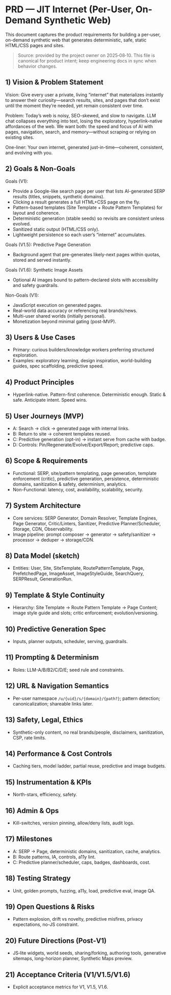 # PRD — JIT Internet (Per-User, On-Demand Synthetic Web)

This document captures the product requirements for building a per-user, on-demand synthetic web that generates deterministic, safe, static HTML/CSS pages and sites.

> Source: provided by the project owner on 2025‑08‑10. This file is canonical for product intent; keep engineering docs in sync when behavior changes.

## 1) Vision & Problem Statement

Vision: Give every user a private, living “internet” that materializes instantly to answer their curiosity—search results, sites, and pages that don’t exist until the moment they’re needed, yet remain consistent over time.

Problem: Today’s web is noisy, SEO-skewed, and slow to navigate. LLM chat collapses everything into text, losing the exploratory, hyperlink-native affordances of the web. We want both: the speed and focus of AI with pages, navigation, search, and memory—without scraping or relying on existing sites.

One-liner: Your own internet, generated just-in-time—coherent, consistent, and evolving with you.

## 2) Goals & Non-Goals

Goals (V1):
- Provide a Google-like search page per user that lists AI-generated SERP results (titles, snippets, synthetic domains).
- Clicking a result generates a full HTML+CSS page on the fly.
- Pattern-based templates (Site Template + Route Pattern Templates) for layout and coherence.
- Deterministic generation (stable seeds) so revisits are consistent unless evolved.
- Sanitized static output (HTML/CSS only).
- Lightweight persistence so each user’s “internet” accumulates.

Goals (V1.5): Predictive Page Generation
- Background agent that pre-generates likely-next pages within quotas, stored and served instantly.

Goals (V1.6): Synthetic Image Assets
- Optional AI images bound to pattern-declared slots with accessibility and safety guardrails.

Non-Goals (V1):
- JavaScript execution on generated pages.
- Real-world data accuracy or referencing real brands/news.
- Multi-user shared worlds (initially personal).
- Monetization beyond minimal gating (post-MVP).

## 3) Users & Use Cases
- Primary: curious builders/knowledge workers preferring structured exploration.
- Examples: exploratory learning, design inspiration, world-building guides, spec scaffolding, predictive speed.

## 4) Product Principles
- Hyperlink-native. Pattern-first coherence. Deterministic enough. Static & safe. Anticipate intent. Speed wins.

## 5) User Journeys (MVP)
- A: Search → click → generated page with internal links.
- B: Return to site → coherent templates reused.
- C: Predictive generation (opt-in) → instant serve from cache with badge.
- D: Controls: Pin/Regenerate/Evolve/Export/Report; predictive caps.

## 6) Scope & Requirements
- Functional: SERP, site/pattern templating, page generation, template enforcement (critic), predictive generation, persistence, deterministic domains, sanitization & safety, determinism, analytics.
- Non-Functional: latency, cost, availability, scalability, security.

## 7) System Architecture
- Core services: SERP Generator, Domain Resolver, Template Engines, Page Generator, Critic/Linters, Sanitizer, Predictive Planner/Scheduler, Storage, CDN, Observability.
- Image pipeline: prompt composer → generator → safety/sanitizer → processor → deduper → storage/CDN.

## 8) Data Model (sketch)
- Entities: User, Site, SiteTemplate, RoutePatternTemplate, Page, PrefetchedPage, ImageAsset, ImageStyleGuide, SearchQuery, SERPResult, GenerationRun.

## 9) Template & Style Continuity
- Hierarchy: Site Template → Route Pattern Template → Page Content; image style guide and slots; critic enforcement; evolution/versioning.

## 10) Predictive Generation Spec
- Inputs, planner outputs, scheduler, serving, guardrails.

## 11) Prompting & Determinism
- Roles: LLM-A/B/B2/C/D/E; seed rule and constraints.

## 12) URL & Navigation Semantics
- Per-user namespace `/u/{uid}/s/{domain}/{path?}`; pattern detection; canonicalization; shareable links later.

## 13) Safety, Legal, Ethics
- Synthetic-only content, no real brands/people, disclaimers, sanitization, CSP, rate limits.

## 14) Performance & Cost Controls
- Caching tiers, model ladder, partial reuse, predictive and image budgets.

## 15) Instrumentation & KPIs
- North-stars, efficiency, safety.

## 16) Admin & Ops
- Kill-switches, version pinning, allow/deny lists, audit logs.

## 17) Milestones
- A: SERP → Page, deterministic domains, sanitization, cache, analytics.
- B: Route patterns, IA, controls, a11y lint.
- C: Predictive planner/scheduler, caps, badges, dashboards, cost.

## 18) Testing Strategy
- Unit, golden prompts, fuzzing, a11y, load, predictive eval, image QA.

## 19) Open Questions & Risks
- Pattern explosion, drift vs novelty, predictive misfires, privacy expectations, no-JS constraint.

## 20) Future Directions (Post‑V1)
- JS‑lite widgets, world seeds, sharing/forking, authoring tools, generative sitemaps, long-horizon planner, Synthetic Maps preview.

## 21) Acceptance Criteria (V1/V1.5/V1.6)
- Explicit acceptance metrics for V1, V1.5, V1.6.
